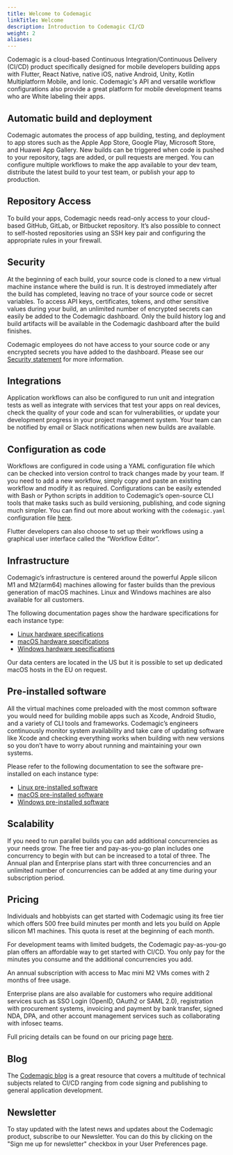 ```yaml
---
title: Welcome to Codemagic
linkTitle: Welcome
description: Introduction to Codemagic CI/CD
weight: 2 
aliases:
---
```


Codemagic is a cloud-based Continuous Integration/Continuous Delivery (CI/CD) product specifically designed for mobile developers building apps with Flutter, React Native, native iOS, native Android, Unity, Kotlin Multiplatform Mobile, and Ionic. Codemagic's API and versatile workflow configurations also provide a great platform for mobile development teams who are White labeling their apps.

## Automatic build and deployment
Codemagic automates the process of app building, testing, and deployment to app stores such as the Apple App Store, Google Play, Microsoft Store, and Huawei App Gallery. New builds can be triggered when code is pushed to your repository, tags are added, or pull requests are merged. You can configure multiple workflows to make the app available to your dev team, distribute the latest build to your test team, or publish your app to production. 

## Repository Access
To build your apps, Codemagic needs read-only access to your cloud-based GitHub, GitLab, or Bitbucket repository. It’s also possible to connect to self-hosted repositories using an SSH key pair and configuring the appropriate rules in your firewall. 

## Security
At the beginning of each build, your source code is cloned to a new virtual machine instance where the build is run. It is destroyed immediately after the build has completed, leaving no trace of your source code or secret variables. To access API keys, certificates, tokens, and other sensitive values during your build, an unlimited number of encrypted secrets can easily be added to the Codemagic dashboard. Only the build history log and build artifacts will be available in the Codemagic dashboard after the build finishes.

Codemagic employees do not have access to your source code or any encrypted secrets you have added to the dashboard. Please see our [Security statement](https://codemagic.io/security-statement/) for more information.

## Integrations
Application workflows can also be configured to run unit and integration tests as well as integrate with services that test your apps on real devices, check the quality of your code and scan for vulnerabilities, or update your development progress in your project management system. Your team can be notified by email or Slack notifications when new builds are available. 

## Configuration as code
Workflows are configured in code using a YAML configuration file which can be checked into version control to track changes made by your team. If you need to add a new workflow, simply copy and paste an existing workflow and modify it as required. Configurations can be easily extended with Bash or Python scripts in addition to Codemagic’s open-source CLI tools that make tasks such as build versioning, publishing, and code signing much simpler. You can find out more about working with the `codemagic.yaml` configuration file [here](https://docs.codemagic.io/yaml-basic-configuration/yaml-getting-started/).

Flutter developers can also choose to set up their workflows using a graphical user interface called the “Workflow Editor”.

## Infrastructure
Codemagic’s infrastructure is centered around the powerful Apple silicon M1 and M2(arm64) machines allowing for faster builds than the previous generation of macOS machines. Linux and Windows machines are also available for all customers. 

The following documentation pages show the hardware specifications for each instance type:

- [Linux hardware specifications](https://docs.codemagic.io/specs/versions-linux/)
- [macOS hardware specifications](https://docs.codemagic.io/specs/versions-macos/)
- [Windows hardware specifications](https://docs.codemagic.io/specs/versions-windows/)


Our data centers are located in the US but it is possible to set up dedicated macOS hosts in the EU on request.

## Pre-installed software
All the virtual machines come preloaded with the most common software you would need for building mobile apps such as Xcode, Android Studio, and a variety of CLI tools and frameworks. Codemagic’s engineers continuously monitor system availability and take care of updating software like Xcode and checking everything works when building with new versions so you don’t have to worry about running and maintaining your own systems. 

Please refer to the following documentation to see the software pre-installed on each instance type:
- [Linux pre-installed software](https://docs.codemagic.io/specs/versions-linux/#pre-installed-tools)
- [macOS pre-installed software](https://docs.codemagic.io/specs/versions-macos/&#35;:~:text=Free%20Space%3A%2048GB&#41;-,Pre%2Dinstalled%20tools,-Android%20tools%20/usr)
- [Windows pre-installed software](https://docs.codemagic.io/specs/versions-windows/#pre-installed-tools)

## Scalability
If you need to run parallel builds you can add additional concurrencies as your needs grow. The free tier and pay-as-you-go plan includes one concurrency to begin with but can be increased to a total of three. The Annual plan and Enterprise plans start with three concurrencies and an unlimited number of concurrencies can be added at any time during your subscription period. 

## Pricing
Individuals and hobbyists can get started with Codemagic using its free tier which offers 500 free build minutes per month and lets you build on Apple silicon M1 machines. This quota is reset at the beginning of each month. 

For development teams with limited budgets, the Codemagic pay-as-you-go plan offers an affordable way to get started with CI/CD. You only pay for the minutes you consume and the additional concurrencies you add. 

An annual subscription with access to Mac mini M2 VMs comes with 2 months of free usage.

Enterprise plans are also available for customers who require additional services such as SSO Login (OpenID, OAuth2 or SAML 2.0), registration with procurement systems, invoicing and payment by bank transfer, signed NDA, DPA, and other account management services such as collaborating with infosec teams.

Full pricing details can be found on our pricing page [here](https://docs.codemagic.io/billing/pricing/).

## Blog

The [Codemagic blog](https://blog.codemagic.io/) is a great resource that covers a multitude of technical subjects related to CI/CD ranging from code signing and publishing to general application development.

## Newsletter

To stay updated with the latest news and updates about the Codemagic product, subscribe to our Newsletter. You can do this by clicking on the "Sign me up for newsletter" checkbox in your User Preferences page.